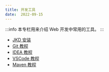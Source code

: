 ```yaml
---
title: 开发工具
date:  2022-09-15
---
```


:::info
本专栏用来介绍 Web 开发中常用的工具。
:::

- [JKD 安装](01-jdk)
- [Git 教程](02-git)
- [IDEA 教程](03-idea)
- [VSCode 教程](04-vscode)
- [Maven 教程](05-maven)